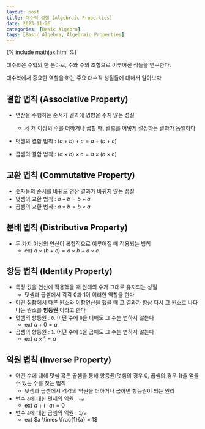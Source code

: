 ```yaml
---
layout: post
title: 대수적 성질 (Algebraic Properties)
date: 2023-11-26
categories: [Basic Algebra]
tags: [Basic Algebra, Algebraic Properties]
---
```


{% include mathjax.html %}

대수학은 수학의 한 분야로, 수와 수의 조합으로 이루어진 식들을 연구한다.

대수학에서 중요한 역할을 하는 주요 대수적 성질들에 대해서 알아보자

## 결합 법칙 (Associative Property)

- 연산을 수행하는 순서가 결과에 영향을 주지 않는 성질

  - 세 개 이상의 수를 더하거나 곱할 때, 괄호를 어떻게 설정하든 결과가 동일하다

- 덧셈의 결합 법칙 : $(a + b) + c = a + (b + c)$
- 곱셈의 결합 법칙 : $(a \times b) \times c = a \times (b \times c)$

## 교환 법칙 (Commutative Property)

- 숫자들의 순서를 바꿔도 연산 결과가 바뀌지 않는 성질
- 덧셈의 교환 법칙 : $a + b = b + a$
- 곱셈의 교환 법칙 : $a \times b = b \times a$

## 분배 법칙 (Distributive Property)

- 두 가지 이상의 연산이 복합적으로 이루어질 때 적용되는 법칙
  - ex) $a \times (b + c) = a \times b + a \times c$

## 항등 법칙 (Identity Property)

- 특정 값을 연산에 적용했을 때 원래의 수가 그대로 유지되는 성질
  - 덧셈과 곱셈에서 각각 0과 1이 이러한 역할을 한다
- 어떤 집합에서 다른 원소와 이항연산을 했을 때 그 결과가 항상 다시 그 원소로 나타나는 원소를 **항등원** 이라고 한다
- 덧셈의 항등원 : `0`. 어떤 수에 `0`을 더해도 그 수는 변하지 않는다
  - ex) $a + 0 = a$
- 곱셈의 항등원 : `1`. 어떤 수에 `1`을 곱해도 그 수는 변하지 않는다
  - ex) $a \times 1 = a$

## 역원 법칙 (Inverse Property)

- 어떤 수에 대해 덧셈 혹은 곱셈을 통해 항등원(덧셈의 경우 0, 곱셈의 경우 1)을 얻을 수 있는 수를 찾는 법칙
  - 덧셈과 곱셈에서 각각의 역원을 더하거나 곱하면 항등원이 되는 원리
- 변수 a에 대한 덧세의 역원 : `-a`
  - ex) $a + (-a) = 0$
- 변수 a에 대한 곱셈의 역원 : `1/a`
  - ex) $a \times \frac{1}{a} = 1$
